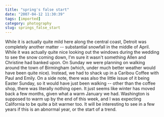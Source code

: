 ```yaml
---
title: "spring's false start"
date: "2007-04-12 11:30:39"
tags: [imported]
category: photography
slug: springs_false_start
---
```


While it is actually quite mild here along the central coast, Detroit was
completely another matter -- substantial snowfall in the middle of April. While
it was actually quite nice looking out the windows during the wedding to see the
snow coming down, I'm sure it wasn't something Allen and Christine had banked
upon. On Sunday we were planning on walking around the town of Birmingham
(which, under much better weather would have been quite nice). Instead, we had
to shack up in a Caribou Coffee with Paul and Emily. On a side note, there was
also the little issue of it being Easter Sunday, so it would have just been
walking -- other than the coffee shop, there was literally nothing open. It just
seems like winter has moved back a few months, given what a warm January we had.
Washington is supposed to warm up by the end of this week, and I was expecting
California to be quite a bit warmer too. It will be interesting to see in a few
years if this is an abnormal year, or the start of a trend.
